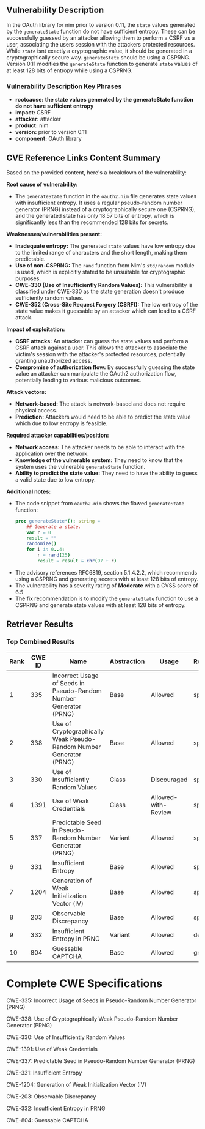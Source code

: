 ## Vulnerability Description
In the OAuth library for nim prior to version 0.11, the `state` values generated by the `generateState` function do not have sufficient entropy. These can be successfully guessed by an attacker allowing them to perform a CSRF vs a user, associating the users session with the attackers protected resources. While `state` isnt exactly a cryptographic value, it should be generated in a cryptographically secure way. `generateState` should be using a CSPRNG. Version 0.11 modifies the `generateState` function to generate `state` values of at least 128 bits of entropy while using a CSPRNG.

### Vulnerability Description Key Phrases
- **rootcause:** **the state values generated by the generateState function do not have sufficient entropy**
- **impact:** CSRF
- **attacker:** attacker
- **product:** nim
- **version:** prior to version 0.11
- **component:** OAuth library

## CVE Reference Links Content Summary
Based on the provided content, here's a breakdown of the vulnerability:

**Root cause of vulnerability:**

*   The `generateState` function in the `oauth2.nim` file generates state values with insufficient entropy. It uses a regular pseudo-random number generator (PRNG) instead of a cryptographically secure one (CSPRNG), and the generated state has only 18.57 bits of entropy, which is significantly less than the recommended 128 bits for secrets.

**Weaknesses/vulnerabilities present:**

*   **Inadequate entropy:** The generated `state` values have low entropy due to the limited range of characters and the short length, making them predictable.
*   **Use of non-CSPRNG:** The `rand` function from Nim's `std/random` module is used, which is explicitly stated to be unsuitable for cryptographic purposes.
*   **CWE-330 (Use of Insufficiently Random Values):** This vulnerability is classified under CWE-330 as the state generation doesn't produce sufficiently random values.
*   **CWE-352 (Cross-Site Request Forgery (CSRF)):** The low entropy of the state value makes it guessable by an attacker which can lead to a CSRF attack.

**Impact of exploitation:**

*   **CSRF attacks:** An attacker can guess the state values and perform a CSRF attack against a user. This allows the attacker to associate the victim's session with the attacker's protected resources, potentially granting unauthorized access.
*   **Compromise of authorization flow:** By successfully guessing the state value an attacker can manipulate the OAuth2 authorization flow, potentially leading to various malicious outcomes.

**Attack vectors:**

*   **Network-based:** The attack is network-based and does not require physical access.
*   **Prediction:** Attackers would need to be able to predict the state value which due to low entropy is feasible.

**Required attacker capabilities/position:**

*   **Network access:** The attacker needs to be able to interact with the application over the network.
*   **Knowledge of the vulnerable system:** They need to know that the system uses the vulnerable `generateState` function.
*   **Ability to predict the state value:** They need to have the ability to guess a valid state due to low entropy.

**Additional notes:**

*   The code snippet from `oauth2.nim` shows the flawed `generateState` function:
    ```nim
    proc generateState*(): string =
        ## Generate a state.
        var r = 0
        result = ""
        randomize()
        for i in 0..4:
            r = rand(25)
            result = result & chr(97 + r)
    ```
*   The advisory references RFC6819, section 5.1.4.2.2, which recommends using a CSPRNG and generating secrets with at least 128 bits of entropy.
*   The vulnerability has a severity rating of **Moderate** with a CVSS score of 6.5
*   The fix recommendation is to modify the `generateState` function to use a CSPRNG and generate state values with at least 128 bits of entropy.

## Retriever Results

### Top Combined Results

| Rank | CWE ID | Name | Abstraction | Usage  | Retrievers | Individual Scores |
|------|--------|------|-------------|-------|------------|-------------------|
| 1 | 335 | Incorrect Usage of Seeds in Pseudo-Random Number Generator (PRNG) | Base | Allowed | sparse | 0.687 |
| 2 | 338 | Use of Cryptographically Weak Pseudo-Random Number Generator (PRNG) | Base | Allowed | sparse | 0.668 |
| 3 | 330 | Use of Insufficiently Random Values | Class | Discouraged | sparse | 0.625 |
| 4 | 1391 | Use of Weak Credentials | Class | Allowed-with-Review | sparse | 0.579 |
| 5 | 337 | Predictable Seed in Pseudo-Random Number Generator (PRNG) | Variant | Allowed | sparse | 0.555 |
| 6 | 331 | Insufficient Entropy | Base | Allowed | sparse | 0.537 |
| 7 | 1204 | Generation of Weak Initialization Vector (IV) | Base | Allowed | sparse | 0.530 |
| 8 | 203 | Observable Discrepancy | Base | Allowed | sparse | 0.527 |
| 9 | 332 | Insufficient Entropy in PRNG | Variant | Allowed | dense | 0.516 |
| 10 | 804 | Guessable CAPTCHA | Base | Allowed | graph | 0.002 |



# Complete CWE Specifications

CWE-335: Incorrect Usage of Seeds in Pseudo-Random Number Generator (PRNG)

CWE-338: Use of Cryptographically Weak Pseudo-Random Number Generator (PRNG)

CWE-330: Use of Insufficiently Random Values

CWE-1391: Use of Weak Credentials

CWE-337: Predictable Seed in Pseudo-Random Number Generator (PRNG)

CWE-331: Insufficient Entropy

CWE-1204: Generation of Weak Initialization Vector (IV)

CWE-203: Observable Discrepancy

CWE-332: Insufficient Entropy in PRNG

CWE-804: Guessable CAPTCHA
